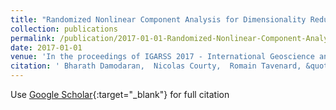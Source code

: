 ```yaml
---
title: "Randomized Nonlinear Component Analysis for Dimensionality Reduction of Hyperspectral Images"
collection: publications
permalink: /publication/2017-01-01-Randomized-Nonlinear-Component-Analysis-for-Dimensionality-Reduction-of-Hyperspectral-Images
date: 2017-01-01
venue: 'In the proceedings of IGARSS 2017 - International Geoscience and Remote Sensing Symposium'
citation: ' Bharath Damodaran,  Nicolas Courty,  Romain Tavenard, &quot;Randomized Nonlinear Component Analysis for Dimensionality Reduction of Hyperspectral Images.&quot; In the proceedings of IGARSS 2017 - International Geoscience and Remote Sensing Symposium, 2017.'
---
```

Use [Google Scholar](https://scholar.google.com/scholar?q=Randomized+Nonlinear+Component+Analysis+for+Dimensionality+Reduction+of+Hyperspectral+Images){:target="_blank"} for full citation